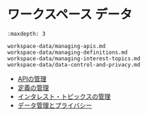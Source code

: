 # ワークスペース データ

```{toctree}
:maxdepth: 3

workspace-data/managing-apis.md
workspace-data/managing-definitions.md
workspace-data/managing-interest-topics.md
workspace-data/data-control-and-privacy.md
```

- [APIの管理](./workspace-data/managing-apis.md)
- [定義の管理](./workspace-data/managing-definitions.md)
- [インタレスト・トピックスの管理](./workspace-data/managing-interest-topics.md)
- [データ管理とプライバシー](./workspace-data/data-control-and-privacy.md)
